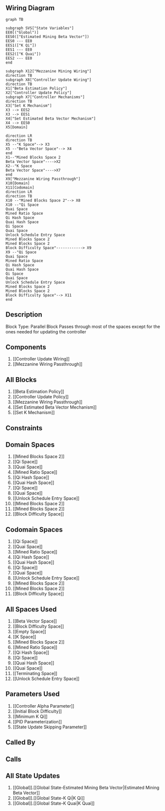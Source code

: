 ## Wiring Diagram

```mermaid
graph TB

subgraph SVS["State Variables"]
EE0[("Global")]
EES0(["Estimated Mining Beta Vector"])
EES0 --- EE0
EES1(["K Qi"])
EES1 --- EE0
EES2(["K Quai"])
EES2 --- EE0
end

subgraph X12["Mezzanine Mining Wiring"]
direction TB
subgraph X8["Controller Update Wiring"]
direction TB
X1["Beta Estimation Policy"]
X2["Controller Update Policy"]
subgraph X7["Controller Mechanisms"]
direction TB
X3["Set K Mechanism"]
X3 --> EES2
X3 --> EES1
X4["Set Estimated Beta Vector Mechanism"]
X4 --> EES0
X5[Domain]

direction LR
direction TB
X5 --"K Space"--> X3
X5 --"Beta Vector Space"--> X4
end
X1--"Mined Blocks Space 2
Beta Vector Space"---->X2
X2--"K Space
Beta Vector Space"---->X7
end
X9["Mezzanine Wiring Passthrough"]
X10[Domain]
X11[Codomain]
direction LR
direction TB
X10 --"Mined Blocks Space 2"--> X8
X10 --"Qi Space
Quai Space
Mined Ratio Space
Qi Hash Space
Quai Hash Space
Qi Space
Quai Space
Unlock Schedule Entry Space
Mined Blocks Space 2
Mined Blocks Space 2
Block Difficulty Space"------------> X9
X9 --"Qi Space
Quai Space
Mined Ratio Space
Qi Hash Space
Quai Hash Space
Qi Space
Quai Space
Unlock Schedule Entry Space
Mined Blocks Space 2
Mined Blocks Space 2
Block Difficulty Space"--> X11
end
```

## Description

Block Type: Parallel Block
Passes through most of the spaces except for the ones needed for updating the controller
## Components
1. [[Controller Update Wiring]]
2. [[Mezzanine Wiring Passthrough]]

## All Blocks
1. [[Beta Estimation Policy]]
2. [[Controller Update Policy]]
3. [[Mezzanine Wiring Passthrough]]
4. [[Set Estimated Beta Vector Mechanism]]
5. [[Set K Mechanism]]

## Constraints

## Domain Spaces
1. [[Mined Blocks Space 2]]
2. [[Qi Space]]
3. [[Quai Space]]
4. [[Mined Ratio Space]]
5. [[Qi Hash Space]]
6. [[Quai Hash Space]]
7. [[Qi Space]]
8. [[Quai Space]]
9. [[Unlock Schedule Entry Space]]
10. [[Mined Blocks Space 2]]
11. [[Mined Blocks Space 2]]
12. [[Block Difficulty Space]]

## Codomain Spaces
1. [[Qi Space]]
2. [[Quai Space]]
3. [[Mined Ratio Space]]
4. [[Qi Hash Space]]
5. [[Quai Hash Space]]
6. [[Qi Space]]
7. [[Quai Space]]
8. [[Unlock Schedule Entry Space]]
9. [[Mined Blocks Space 2]]
10. [[Mined Blocks Space 2]]
11. [[Block Difficulty Space]]

## All Spaces Used
1. [[Beta Vector Space]]
2. [[Block Difficulty Space]]
3. [[Empty Space]]
4. [[K Space]]
5. [[Mined Blocks Space 2]]
6. [[Mined Ratio Space]]
7. [[Qi Hash Space]]
8. [[Qi Space]]
9. [[Quai Hash Space]]
10. [[Quai Space]]
11. [[Terminating Space]]
12. [[Unlock Schedule Entry Space]]

## Parameters Used
1. [[Controller Alpha Parameter]]
2. [[Initial Block Difficulty]]
3. [[Minimum K Qi]]
4. [[PID Parameterization]]
5. [[State Update Skipping Parameter]]

## Called By

## Calls

## All State Updates
1. [[Global]].[[Global State-Estimated Mining Beta Vector|Estimated Mining Beta Vector]]
2. [[Global]].[[Global State-K Qi|K Qi]]
3. [[Global]].[[Global State-K Quai|K Quai]]

